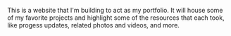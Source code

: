 This is a website that I'm building to act as my portfolio. It will house some of my favorite projects and highlight some of the resources that each took, like progess updates, related photos and videos, and more. 
